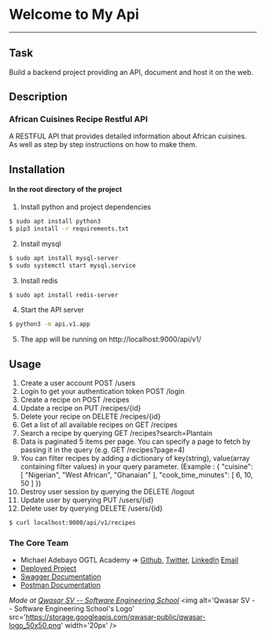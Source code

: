 # Welcome to My Api
***

## Task
Build a backend project providing an API, document and host it on the web.

## Description
### African Cuisines Recipe Restful API
A RESTFUL API that provides detailed information about African cuisines. As well as step by step instructions on how to make them.



## Installation
#### In the root directory of the project
1. Install python and project dependencies
```bash
$ sudo apt install python3
$ pip3 install -r requirements.txt
```
2. Install mysql
```bash
$ sudo apt install mysql-server
$ sudo systemctl start mysql.service
```
3. Install redis
```bash
$ sudo apt install redis-server
```
4. Start the API server
```bash
$ python3 -m api.v1.app
```
5. The app will be running on http://localhost:9000/api/v1/


## Usage
1. Create a user account POST /users
2. Login to get your authentication token POST /login
3. Create a recipe on POST /recipes
4. Update a recipe on PUT /recipes/{id}
5. Delete your recipe on DELETE /recipes/{id}
6. Get a list of all available recipes on GET /recipes
7. Search a recipe by querying GET /recipes?search=Plantain
8. Data is paginated 5 items per page. You can specify a page to fetch by passing it in the query (e.g. GET /recipes?page=4)
9. You can filter recipes by adding a dictionary of key(string), value(array containing filter values) in your query parameter. (Example : { "cuisine": [ "Nigerian", "West African", "Ghanaian" ], "cook_time_minutes": [ 6, 10, 50 ] })
10. Destroy user session by querying the DELETE /logout
11. Update user by querying PUT /users/{id}
12. Delete user by querying DELETE /users/{id}


```bash
$ curl localhost:9000/api/v1/recipes
```

### The Core Team
- Michael Adebayo OGTL Academy => <a href="https://github.com/MikeRock51">Github</a>,
<a href="https://twitter.com/Mike_Rock1">Twitter</a>,
<a href="https://www.linkedin.com/in/michael-adebayo-637507251/">LinkedIn</a>
<a href="mailto:mikerockmusic51@gmail.com">Email</a>
- [Deployed Project](https://recipes.mikerock.tech/)
- [Swagger Documentation](https://recipes.mikerock.tech/api/v1/docs)
- [Postman Documentation](https://recipes.mikerock.tech/)


<span><i>Made at <a href='https://qwasar.io'>Qwasar SV -- Software Engineering School</a></i></span>
<span><img alt='Qwasar SV -- Software Engineering School's Logo' src='https://storage.googleapis.com/qwasar-public/qwasar-logo_50x50.png' width='20px' /></span>
